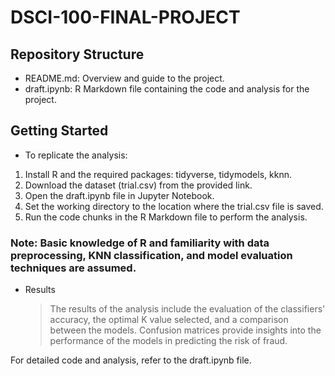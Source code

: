 # DSCI-100-FINAL-PROJECT

## Repository Structure
* README.md: Overview and guide to the project.
* draft.ipynb: R Markdown file containing the code and analysis for the project.
## Getting Started
* To replicate the analysis:

1. Install R and the required packages: tidyverse, tidymodels, kknn.
2. Download the dataset (trial.csv) from the provided link.
3. Open the draft.ipynb file in Jupyter Notebook.
4. Set the working directory to the location where the trial.csv file is saved.
5. Run the code chunks in the R Markdown file to perform the analysis.
### Note: Basic knowledge of R and familiarity with data preprocessing, KNN classification, and model evaluation techniques are assumed.

* Results
  > The results of the analysis include the evaluation of the classifiers' accuracy, the optimal K value selected, and a comparison between the models. Confusion matrices provide insights into the performance of the models in predicting the risk of fraud.

For detailed code and analysis, refer to the draft.ipynb file.
